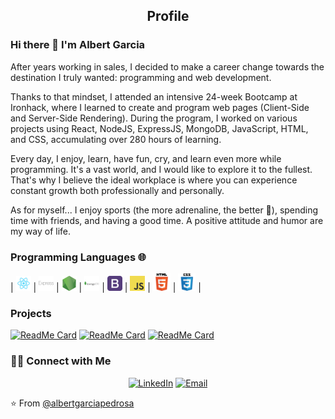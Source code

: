 <p align="center">
 <h2 align="center">Profile</h2>
</p>

### Hi there 👋 I'm Albert Garcia

<div>
 <p>
After years working in sales, I decided to make a career change towards the destination I truly wanted: programming and web development.

Thanks to that mindset, I attended an intensive 24-week Bootcamp at Ironhack, where I learned to create and program web pages (Client-Side and Server-Side Rendering). During the program, I worked on various projects using React, NodeJS, ExpressJS, MongoDB, JavaScript, HTML, and CSS, accumulating over 280 hours of learning.

Every day, I enjoy, learn, have fun, cry, and learn even more while programming. It's a vast world, and I would like to explore it to the fullest. That's why I believe the ideal workplace is where you can experience constant growth both professionally and personally.

As for myself... I enjoy sports (the more adrenaline, the better 🤙), spending time with friends, and having a good time. A positive attitude and humor are my way of life.
</p>
</div>

### Programming Languages 🌐

| [<img src="https://raw.githubusercontent.com/github/explore/80688e429a7d4ef2fca1e82350fe8e3517d3494d/topics/react/react.png" alt="react" width="24">](https://react.dev/) | [<img src="https://raw.githubusercontent.com/github/explore/80688e429a7d4ef2fca1e82350fe8e3517d3494d/topics/express/express.png" alt="express" width="24">](https://expressjs.com/) | [<img src="https://raw.githubusercontent.com/github/explore/80688e429a7d4ef2fca1e82350fe8e3517d3494d/topics/nodejs/nodejs.png" alt="node" width="24">](https://nodejs.org/) | [<img src="https://raw.githubusercontent.com/github/explore/80688e429a7d4ef2fca1e82350fe8e3517d3494d/topics/mongodb/mongodb.png" alt="mongodb" width="24">](https://www.mongodb.com/) |  [<img src="https://raw.githubusercontent.com/github/explore/80688e429a7d4ef2fca1e82350fe8e3517d3494d/topics/bootstrap/bootstrap.png" alt="Bootstrap" width="24">](https://getbootstrap.com/) |  [<img src="https://raw.githubusercontent.com/github/explore/80688e429a7d4ef2fca1e82350fe8e3517d3494d/topics/javascript/javascript.png" alt="jQuery" width="24">](https://developer.mozilla.org/en-US/docs/Web/JavaScript) | [<img src="https://raw.githubusercontent.com/github/explore/80688e429a7d4ef2fca1e82350fe8e3517d3494d/topics/html/html.png" alt="html" width="28">](https://developer.mozilla.org/en-US/docs/Web/HTML) | [<img src="https://raw.githubusercontent.com/github/explore/80688e429a7d4ef2fca1e82350fe8e3517d3494d/topics/css/css.png" alt="css" width="28">]([https://laravel.com/](https://developer.mozilla.org/en-US/docs/Web/CSS)https://developer.mozilla.org/en-US/docs/Web/CSS) |

### Projects

[![ReadMe Card](https://github-readme-stats.vercel.app/api/pin/?username=AlbertGPe&repo=dusty-war&show_owner=true)](https://github.com/AlbertGPe/dusty-war)
[![ReadMe Card](https://github-readme-stats.vercel.app/api/pin/?username=music-contact&repo=music-contact&show_owner=true)](https://github.com/music-contact/music-contact)
[![ReadMe Card](https://github-readme-stats.vercel.app/api/pin/?username=AlbertGPe&repo=sole-squad&show_owner=true)](https://github.com/AlbertGPe/sole-squad)

<h3> 🤝🏻 Connect with Me </h3>

<p align="center">
<a href="https://www.linkedin.com/in/albert-garcia-pedrosa/" target="_blank"><img alt="LinkedIn" src="https://img.shields.io/badge/LinkedIn-@albertgarciapedrosa-blue?style=flat&logo=linkedin"></a>
<a href="mailto:albertgarciapedrosa@gmail.com"><img alt="Email" src="https://img.shields.io/badge/Email-albertgarciapedrosa@gmail.com-blue?style=flat&logo=gmail"></a>
</p>

⭐️ From [@albertgarciapedrosa](https://github.com/AlbertGPe)
